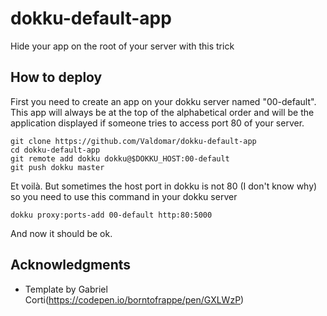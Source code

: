 # dokku-default-app
Hide your app on the root of your server with this trick

## How to deploy

First you need to create an app on your dokku server named "00-default". This app will always be at the top of the alphabetical order and will be the application displayed if someone tries to access port 80 of your server.

```console
git clone https://github.com/Valdomar/dokku-default-app
cd dokku-default-app
git remote add dokku dokku@$DOKKU_HOST:00-default
git push dokku master
```

Et voilà. But sometimes the host port in dokku is not 80 (I don't know why) so you need to use this command in your dokku server

```console
dokku proxy:ports-add 00-default http:80:5000
```

And now it should be ok.

## Acknowledgments

* Template by Gabriel Corti(https://codepen.io/borntofrappe/pen/GXLWzP)
